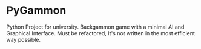 # PyGammon
Python Project for university.
Backgammon game with a minimal AI and Graphical Interface.
Must be refactored, It's not written in the most efficient way possible.
